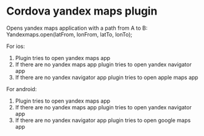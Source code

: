 <!---
	license: Licensed to the Apache Software Foundation (ASF) under one
	or more contributor license agreements.  See the NOTICE file
	distributed with this work for additional information
	regarding copyright ownership.  The ASF licenses this file
	to you under the Apache License, Version 2.0 (the
	"License"); you may not use this file except in compliance
	with the License.  You may obtain a copy of the License at

	http://www.apache.org/licenses/LICENSE-2.0

	Unless required by applicable law or agreed to in writing,
	software distributed under the License is distributed on an
	"AS IS" BASIS, WITHOUT WARRANTIES OR CONDITIONS OF ANY
	KIND, either express or implied.  See the License for the
	specific language governing permissions and limitations
	under the License.
-->

# Cordova yandex maps plugin

Opens yandex maps application with a path from A to B:
   Yandexmaps.open(latFrom, lonFrom, latTo, lonTo);
   
For ios:
1. Plugin tries to open yandex maps app
2. If there are no yandex maps app plugin tries to open yandex navigator app
3. If there are no yandex navigator app plugin tries to open apple maps app

For android:
1. Plugin tries to open yandex maps app
2. If there are no yandex maps app plugin tries to open yandex navigator app
3. If there are no yandex navigator app plugin tries to open google maps app